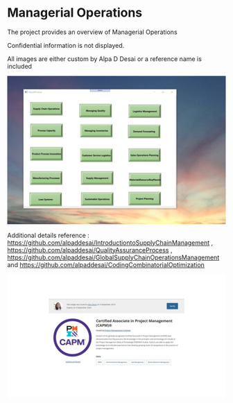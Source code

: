 # Managerial Operations

The project provides an overview of Managerial Operations

Confidential information is not displayed.

All images are either custom by Alpa D Desai or a reference name is included

![image](OperationsManagement.png)


Additional details reference : https://github.com/alpaddesai/IntroductiontoSupplyChainManagement , https://github.com/alpaddesai/QualityAssuranceProcess ,  https://github.com/alpaddesai/GlobalSupplyChainOperationsManagement and https://github.com/alpaddesai/CodingCombinatorialOptimization

![image](CAPM1.jpg)
